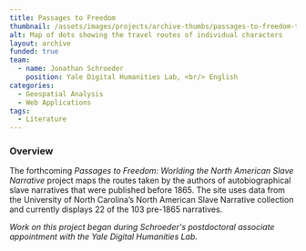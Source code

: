 ```yaml
---
title: Passages to Freedom
thumbnail: /assets/images/projects/archive-thumbs/passages-to-freedom-thumb.jpg
alt: Map of dots showing the travel routes of individual characters
layout: archive
funded: true
team:
  - name: Jonathan Schroeder
    position: Yale Digital Humanities Lab, <br/> English
categories:
  - Geospatial Analysis
  - Web Applications
tags:
  - Literature
---
```


### Overview

The forthcoming *Passages to Freedom: Worlding the North American Slave Narrative* project maps the routes taken by the authors of autobiographical slave narratives that were published before 1865. The site uses data from the University of North Carolina’s North American Slave Narrative collection and currently displays 22 of the 103 pre-1865 narratives.

*Work on this project began during Schroeder's postdoctoral associate appointment with the Yale Digital Humanities Lab.*